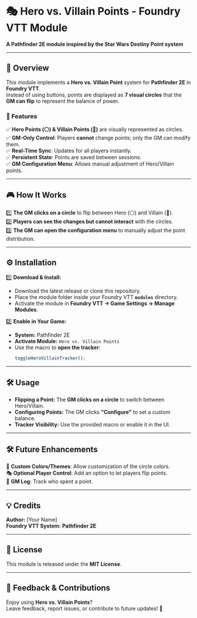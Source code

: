 # 🎭 Hero vs. Villain Points - Foundry VTT Module  
**A Pathfinder 2E module inspired by the Star Wars Destiny Point system**  

---

## 📖 Overview  
This module implements a **Hero vs. Villain Point** system for **Pathfinder 2E** in **Foundry VTT**.  
Instead of using buttons, points are displayed as **7 visual circles** that the **GM can flip** to represent the balance of power.  

### **🔹 Features**  
✅ **Hero Points (⚪) & Villain Points (🔵)** are visually represented as circles.  
✅ **GM-Only Control**: Players **cannot** change points; only the GM can modify them.  
✅ **Real-Time Sync**: Updates for all players instantly.  
✅ **Persistent State**: Points are saved between sessions.  
✅ **GM Configuration Menu**: Allows manual adjustment of Hero/Villain points.  

---

## 🎮 How It Works  
1️⃣ **The GM clicks on a circle** to flip between Hero (⚪) and Villain (🔵).  
2️⃣ **Players can see the changes but cannot interact** with the circles.  
3️⃣ **The GM can open the configuration menu** to manually adjust the point distribution.  

---

## ⚙️ Installation  
1️⃣ **Download & Install:**  
   - Download the latest release or clone this repository.  
   - Place the module folder inside your Foundry VTT **`modules`** directory.  
   - Activate the module in **Foundry VTT → Game Settings → Manage Modules**.  

2️⃣ **Enable in Your Game:**  
   - **System:** Pathfinder 2E  
   - **Activate Module:** `Hero vs. Villain Points`  
   - Use the macro to **open the tracker**:  
     ```javascript
     toggleHeroVillainTracker();
     ```

---

## 🛠 Usage  
- **Flipping a Point:** The **GM clicks on a circle** to switch between Hero/Villain.  
- **Configuring Points:** The GM clicks **"Configure"** to set a custom balance.  
- **Tracker Visibility:** Use the provided macro or enable it in the UI.  

---

## 🛠 Future Enhancements  
🔄 **Custom Colors/Themes**: Allow customization of the circle colors.  
🎭 **Optional Player Control**: Add an option to let players flip points.  
📝 **GM Log**: Track who spent a point.  

---

## 💡 Credits  
**Author:** [Your Name]  
**Foundry VTT System:** **Pathfinder 2E**  

---

## 📜 License  
This module is released under the **MIT License**.  

---

## 🚀 Feedback & Contributions  
Enjoy using **Hero vs. Villain Points**?  
Leave feedback, report issues, or contribute to future updates! 🎉  
